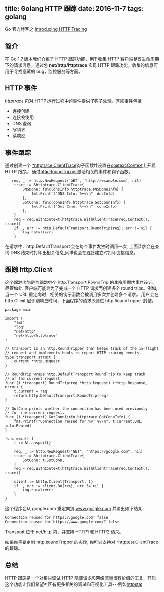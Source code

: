 title: Golang HTTP 跟踪
date: 2016-11-7 
tags: golang
---

Go 官方博客之 [Introducing HTTP Tracing](https://blog.golang.org/http-tracing)

## 简介
在 Go 1.7 版本我们介绍了 HTTP 跟踪功能，用于收集 HTTP 客户端整改生命周期下的请求信息。通过包 **net/http/httptrace** 实现 HTTP 跟踪功能。收集的信息可用于寻找隐藏的 bug，监控服务等方面。

## HTTP 事件
*httptrace* 包对 HTTP 运行过程中的事件提供了钩子处理，这些事件包括:
* 连接创建
* 连接被使用
* DNS 查询
* 写请求
* 读响应

## 事件跟踪
通过创建一个 [*httptrace.ClientTrace](https://golang.org/pkg/net/http/httptrace/#ClientTrace)钩子函数并设置在[context.Context](https://golang.org/pkg/context/#Context)上开启 HTTP 跟踪。
通过[http.RoundTripper](https://golang.org/pkg/net/http/#RoundTripper)激活相关的事件和钩子函数。

```
   req, _ := http.NewRequest("GET", "http://example.com", nil)
    trace := &httptrace.ClientTrace{
        DNSDone: func(dnsInfo httptrace.DNSDoneInfo) {
            fmt.Printf("DNS Info: %+v\n", dnsInfo)
        },
        GotConn: func(connInfo httptrace.GotConnInfo) {
            fmt.Printf("Got Conn: %+v\n", connInfo)
        },
    }
    req = req.WithContext(httptrace.WithClientTrace(req.Context(), trace))
    if _, err := http.DefaultTransport.RoundTrip(req); err != nil {
        log.Fatal(err)
    }
```

在请求中，http.DefaultTransport 会在每个事件发生时调用一次, 上面请求会在查询 DNS 结束时打印出相关信息,同样也会在连接建立时打印连接信息。

## 跟踪 http.Client
这个跟踪功能是为跟踪单个 http.Transport.RoundTrip 的生命周期内事件设计。尽管如此, 客户端可能会为了完成一个 HTTP 请求而创建多个 round trips。例如, 当一个 URL 重定向时，相关的钩子函数会被调用多次并创建多个请求。
用户会在 http.Client 层识别响应时间，下面程序的请求即通过  http.RoundTripper 封装。

```
package main

import (
    "fmt"
    "log"
    "net/http"
    "net/http/httptrace"
)

// transport is an http.RoundTripper that keeps track of the in-flight
// request and implements hooks to report HTTP tracing events.
type transport struct {
    current *http.Request
}

// RoundTrip wraps http.DefaultTransport.RoundTrip to keep track
// of the current request.
func (t *transport) RoundTrip(req *http.Request) (*http.Response, error) {
    t.current = req
    return http.DefaultTransport.RoundTrip(req)
}

// GotConn prints whether the connection has been used previously
// for the current request.
func (t *transport) GotConn(info httptrace.GotConnInfo) {
    fmt.Printf("Connection reused for %v? %v\n", t.current.URL, info.Reused)
}

func main() {
    t := &transport{}

    req, _ := http.NewRequest("GET", "https://google.com", nil)
    trace := &httptrace.ClientTrace{
        GotConn: t.GotConn,
    }
    req = req.WithContext(httptrace.WithClientTrace(req.Context(), trace))

    client := &http.Client{Transport: t}
    if _, err := client.Do(req); err != nil {
        log.Fatal(err)
    }
}
```
这个程序会从 google.com 重定向到 www.google.com 并输出如下结果

```
Connection reused for https://google.com? false
Connection reused for https://www.google.com/? false
```

Transport 位于 net/http 包，并支持 HTTP1 和 HTTP2 请求。

如果你需要定制  http.RoundTripper 的实现, 你可以支持对 *httptest.ClientTrace 的跟踪。

## 总结

HTTP 跟踪是一个对那些调试 HTTP 隐藏请求和网络流量很有价值的工具，开启这个功能让我们希望社区有更多相关的调试和可视化工具---例如[httpstat](https://github.com/davecheney/httpstat)